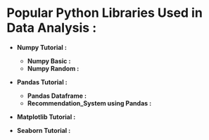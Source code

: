 # **Popular Python Libraries Used in Data Analysis :**
 
- **Numpy Tutorial :**
  - **Numpy Basic :**
  - **Numpy Random :**
 
- **Pandas Tutorial :**
  - **Pandas Dataframe :**
  - **Recommendation_System using Pandas :**
   
- **Matplotlib Tutorial :**
- **Seaborn Tutorial :**
